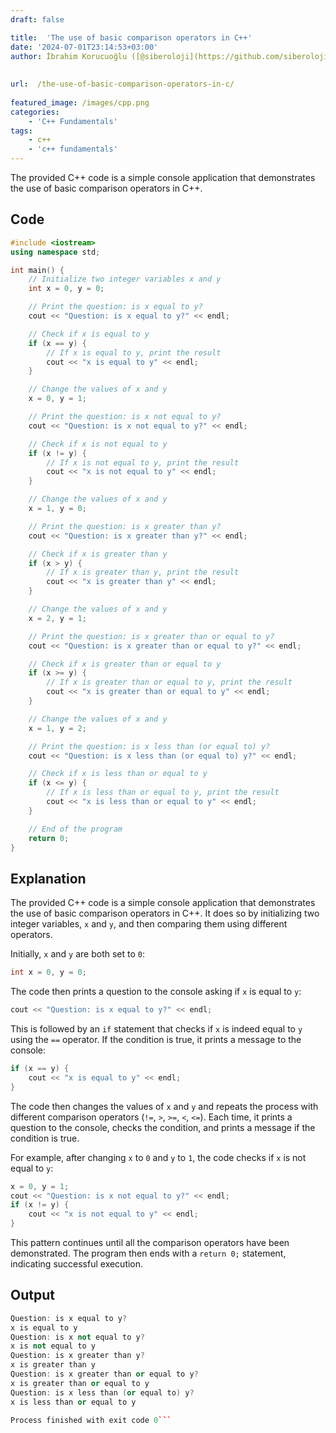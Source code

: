 ```yaml
---
draft: false

title:  'The use of basic comparison operators in C++'
date: '2024-07-01T23:14:53+03:00'
author: İbrahim Korucuoğlu ([@siberoloji](https://github.com/siberoloji))
 
 
url:  /the-use-of-basic-comparison-operators-in-c/
 
featured_image: /images/cpp.png
categories:
    - 'C++ Fundamentals'
tags:
    - c++
    - 'c++ fundamentals'
---
```



The provided C++ code is a simple console application that demonstrates the use of basic comparison operators in C++.



## Code


```cpp
#include <iostream>
using namespace std;

int main() {
    // Initialize two integer variables x and y
    int x = 0, y = 0;

    // Print the question: is x equal to y?
    cout << "Question: is x equal to y?" << endl;

    // Check if x is equal to y
    if (x == y) {
        // If x is equal to y, print the result
        cout << "x is equal to y" << endl;
    }

    // Change the values of x and y
    x = 0, y = 1;

    // Print the question: is x not equal to y?
    cout << "Question: is x not equal to y?" << endl;

    // Check if x is not equal to y
    if (x != y) {
        // If x is not equal to y, print the result
        cout << "x is not equal to y" << endl;
    }

    // Change the values of x and y
    x = 1, y = 0;

    // Print the question: is x greater than y?
    cout << "Question: is x greater than y?" << endl;

    // Check if x is greater than y
    if (x > y) {
        // If x is greater than y, print the result
        cout << "x is greater than y" << endl;
    }

    // Change the values of x and y
    x = 2, y = 1;

    // Print the question: is x greater than or equal to y?
    cout << "Question: is x greater than or equal to y?" << endl;

    // Check if x is greater than or equal to y
    if (x >= y) {
        // If x is greater than or equal to y, print the result
        cout << "x is greater than or equal to y" << endl;
    }

    // Change the values of x and y
    x = 1, y = 2;

    // Print the question: is x less than (or equal to) y?
    cout << "Question: is x less than (or equal to) y?" << endl;

    // Check if x is less than or equal to y
    if (x <= y) {
        // If x is less than or equal to y, print the result
        cout << "x is less than or equal to y" << endl;
    }

    // End of the program
    return 0;
}
```



## Explanation



The provided C++ code is a simple console application that demonstrates the use of basic comparison operators in C++. It does so by initializing two integer variables, `x` and `y`, and then comparing them using different operators.



Initially, `x` and `y` are both set to `0`:


```cpp
int x = 0, y = 0;
```



The code then prints a question to the console asking if `x` is equal to `y`:


```cpp
cout << "Question: is x equal to y?" << endl;
```



This is followed by an `if` statement that checks if `x` is indeed equal to `y` using the `==` operator. If the condition is true, it prints a message to the console:


```cpp
if (x == y) {
    cout << "x is equal to y" << endl;
}
```



The code then changes the values of `x` and `y` and repeats the process with different comparison operators (`!=`, `>`, `>=`, `<`, `<=`). Each time, it prints a question to the console, checks the condition, and prints a message if the condition is true.



For example, after changing `x` to `0` and `y` to `1`, the code checks if `x` is not equal to `y`:


```cpp
x = 0, y = 1;
cout << "Question: is x not equal to y?" << endl;
if (x != y) {
    cout << "x is not equal to y" << endl;
}
```



This pattern continues until all the comparison operators have been demonstrated. The program then ends with a `return 0;` statement, indicating successful execution.



## Output


```cpp
Question: is x equal to y?
x is equal to y
Question: is x not equal to y?
x is not equal to y
Question: is x greater than y?
x is greater than y
Question: is x greater than or equal to y?
x is greater than or equal to y
Question: is x less than (or equal to) y?
x is less than or equal to y

Process finished with exit code 0```
